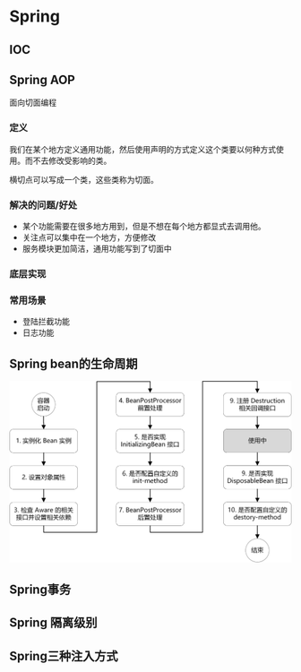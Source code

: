 # Spring

## IOC

## Spring AOP

面向切面编程

### 定义

我们在某个地方定义通用功能，然后使用声明的方式定义这个类要以何种方式使用。而不去修改受影响的类。

横切点可以写成一个类，这些类称为切面。



### 解决的问题/好处

+ 某个功能需要在很多地方用到，但是不想在每个地方都显式去调用他。
+ 关注点可以集中在一个地方，方便修改
+ 服务模块更加简洁，通用功能写到了切面中



### 底层实现



### 常用场景

+ 登陆拦截功能
+ 日志功能



## Spring bean的生命周期

![Spring的生命周期](../img/WebSpringSpring生命周期.png)



## Spring事务

## Spring 隔离级别

## Spring三种注入方式

